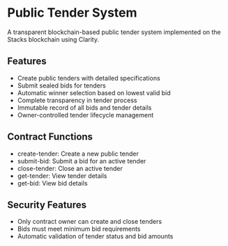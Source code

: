 # Public Tender System

A transparent blockchain-based public tender system implemented on the Stacks blockchain using Clarity.

## Features

- Create public tenders with detailed specifications
- Submit sealed bids for tenders
- Automatic winner selection based on lowest valid bid
- Complete transparency in tender process
- Immutable record of all bids and tender details
- Owner-controlled tender lifecycle management

## Contract Functions

- create-tender: Create a new public tender
- submit-bid: Submit a bid for an active tender
- close-tender: Close an active tender
- get-tender: View tender details
- get-bid: View bid details

## Security Features

- Only contract owner can create and close tenders
- Bids must meet minimum bid requirements
- Automatic validation of tender status and bid amounts
